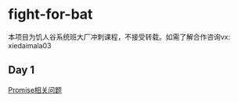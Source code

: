 # fight-for-bat
本项目为饥人谷系统班大厂冲刺课程，不接受转载。如需了解合作咨询vx: xiedaimala03


## Day 1
[Promise相关问题](week-1-Promise.md)
